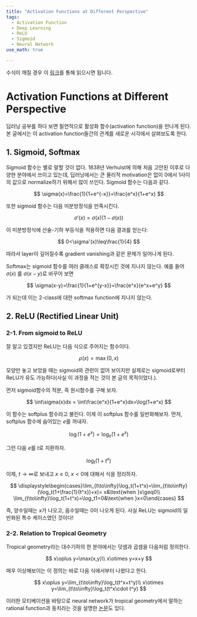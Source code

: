 ```yaml
---
title: "Activation Functions at Different Perspective"
tags:
  - Activation Function
  - Deep Learning
  - ReLU
  - Sigmoid
  - Neural Network
use_math: true

---
```


수식이 깨질 경우 이 [링크](https://jryoungwdl.notion.site/Activation-Functions-at-Different-Perspective-4980ac3486c0477787bb2239b1e01ff5)를 통해 읽으시면 됩니다.

# Activation Functions at Different Perspective

딥러닝 공부를 하다 보면 필연적으로 활성화 함수(activation function)을 만나게 된다. 본 글에서는 이 activation function들간의 관계를 새로운 시각에서 살펴보도록 한다.

## 1. Sigmoid, Softmax

Sigmoid 함수는 별로 말할 것이 없다. 1838년 Verhulst에 의해 처음 고안된 이후로 다양한 분야에서 쓰이고 있는데, 딥러닝에서는 큰 물리적 motivation은 없이 0에서 1사이의 값으로 normalize하기 위해서 많이 쓰인다. Sigmoid 함수는 다음과 같다.

$$
\sigma(x)=\frac{1}{1+e^{-x}}=\frac{e^x}{1+e^x}
$$

또한 sigmoid 함수는 다음 미분방정식을 만족시킨다.

$$
\sigma'(x) = \sigma(x)(1-\sigma(x))
$$

이 미분방정식에 산술-기하 부등식을 적용하면 다음 결과를 얻는다: 

$$
0<\sigma'(x)\leq\frac{1}{4}
$$

따라서 layer이 깊어질수록 gradient vanishing과 같은 문제가 일어나게 된다.

Softmax는 sigmoid 함수를 여러 클래스로 확장시킨 것에 지나지 않는다. 예를 들어 $\sigma(x)$ 를 $\sigma(x-y)$로 바꾸어 보면

$$
\sigma(x-y)=\frac{1}{1+e^{y-x}}=\frac{e^x}{e^x+e^y}
$$

가 되는데 이는 2-class에 대한 softmax function에 지나지 않는다.

## 2. ReLU (Rectified Linear Unit)

### 2-1. From sigmoid to ReLU

잘 알고 있겠지만 ReLU는 다음 식으로 주어지는 함수이다.

$$
\rho(x)=\max(0,x)
$$

모양만 놓고 보았을 때는 sigmoid와 관련이 없어 보이지만 실제로는 sigmoid로부터 ReLU가 유도 가능하다(사실 이 과정을 적는 것이 본 글의 목적이었다.).

먼저 sigmoid함수의 적분, 즉 원시함수를 구해 보자. 

$$
\int\sigma(x)dx = \int\frac{e^x}{1+e^x}dx=\log(1+e^x)
$$

이 함수는 softplus 함수라고 불린다. 이제 이 softplus 함수를 일반화해보자. 먼저, softplus 함수에 숨어있는 $e$를 꺼내자.

$$
\log(1+e^x)=\log_e(1+e^x)
$$

그런 다음 $e$를 $t$로 치환하자.

$$
\log_t(1+t^x)
$$

이제, $t\to\infty$로 보내고 $x\geq0$, $x<0$에 대해서 식을 정리하자.

$$
\displaystyle\begin{cases}\lim_{t\to\infty}\log_t(1+t^x)=\lim_{t\to\infty}(\log_t(1+\frac{1}{t^x})+x)= x&\text{when }x\geq0\\
\lim_{t\to\infty}\log_t(1+t^x)=\log_t1=0&\text{when }x<0\end{cases}
$$

즉, 양수일때는 $x$가 나오고, 음수일때는 $0$이 나오게 된다. 사실 ReLU는 sigmoid의 일반화된 특수 케이스였던 것이다!

### 2-2. Relation to Tropical Geometry

Tropical geometry라는 대수기하의 한 분야에서는 덧셈과 곱셈을 다음처럼 정의한다.

$$
x\oplus y=\max(x,y)\\
x\otimes y=x+y
$$

매우 이상해보이는 이 정의는 바로 다음 식에서부터 나왔다고 한다. 

$$
x\oplus y=\lim_{t\to\infty}\log_t(t^x+t^y)\\
x\otimes y=\lim_{t\to\infty}\log_t(t^x\cdot t^y)
$$

이러한 모티베이션을 바탕으로 neural network가 tropical geometry에서 말하는 rational function과 동치라는 것을 설명한 [논문](https://arxiv.org/abs/1805.07091)도 있다.
